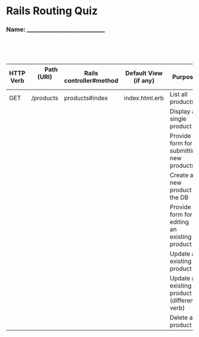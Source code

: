 # Rails Routing Quiz

### Name: ___________________________
<br><br><br>

| HTTP Verb | &nbsp;&nbsp;&nbsp;&nbsp;&nbsp;&nbsp;&nbsp;&nbsp;Path (URI) &nbsp;&nbsp;&nbsp;&nbsp;&nbsp;&nbsp;&nbsp;&nbsp; | Rails controller#method | Default View<br>(if any) | Purpose |
|-----------|------------------|------------------|-----------------|-----------------|
| GET | /products | products#index | index.html.erb | List all products |
||||| Display a single product |
||||| Provide form for<br>submitting new products |
||||| Create a new product in the DB |
||||| Provide form for editing<br>an existing product |
||||| Update an existing product |
||||| Update an existing product (different verb) |
||||| Delete a product |
